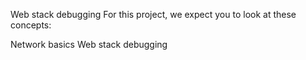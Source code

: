 Web stack debugging
For this project, we expect you to look at these concepts:

Network basics
Web stack debugging
